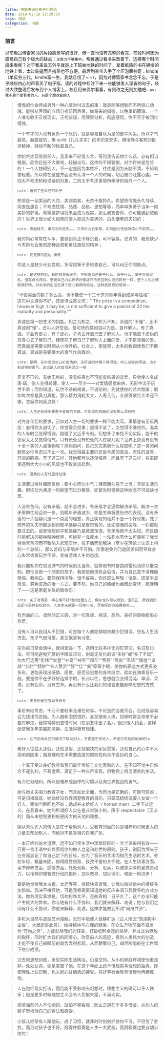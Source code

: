 ```yaml
---
title: 傅雷夫妇给孩子们的信
date: 2019-02-18 11:29:50
tags: 阅读
categories: 书摘
---
```


### 前言

​    以前看过傅雷家书的片段感觉写的很好，但一直也没有完整的看完，前段时间因为感觉自己有个极大的缺点：`注意力不够集中`，希翼通过看书来改善下，选择哪个时间段来看呢？对于我来说无外乎就是上下班坐地铁的时间了，拿着纸质的书在拥挤的地铁上看，太过装逼而且携带也不方便，最后到某宝入手了个压泡面神奇：kindle（单反穷三代，kindle富一生，我姑且信了~.~），因为对傅雷家书念念不忘，于是乎顺应内心的声音买了电子版，读的过程中标注下来一些能够发人深省的句子，经过大致整理后发布到个人博客上，权且用来偶尔看看，有则改之无则加勉吧...`ps: 我不是个爱看书的人，只是个想改变的人`

> 慢慢的你会养成另外一种心情对付过去的事：就是能够想到而不再惊心动魄，能够从客观的立场分析前因后果，做将来的借鉴，以免重蹈覆辙。一个人唯有敢于正视现实，正视错误，用理智分析，彻底感悟，终不至于被回忆侵蚀。



> 一个有才的人也有另外一个危机，就是容易自以为是的走牛角尖。所以才气越高，越要提防，用 solid［扎扎实实］的学识来充实，用冷静与客观的批评精神，持续不断的检查自己。



> 你始终太容易信任人。我素来不轻信人言，等到我告诉你什么话，必有相当根据，而你还是不大重视，轻描淡写。这样的不知警惕，对你将来是危险的！一个人妨碍别人，不一定是因为本性坏，往往是因为头脑不清，不知利害轻重。所以你在这些方面没有认清一个人的时候，切忌随口吐露心腹。一则太不考虑和你说话的对象，二则太不考虑事情所牵涉的另外一个人。
>
> `note：看到了些自己的影子`



> 热情是一朵美丽的火花，美则美矣，无奈不能持久。希望热情能永久持续，简直是愚妄；不考虑性情、品德、品格、思想等等，而单单执著于当年一段美妙的梦境，希望这梦境将来会成为现实，那么我警告你，你可能遇到悲剧的！世界上很少如火如荼的情人能成为美满的、白头偕老的夫妇的；
>
> `note：缘起缘灭，谁又说的定呢。。。只须尽力去争取，切勿因为怯懦而停止不前吧。。。`



> 我的内心常常在斗争，要做到真正冷静沉着，可不容易。说真的，我也缺少今天新社会里的那种达观和勇往直前的精神；
>
> `note：要足够的豁达 勇敢`



> 你这人是缺少计划性的，多写信等于多检查自己，可以纠正你的缺点。
>
> `note：是这样的呢，有时感觉很迷茫，不知道自己要干什么，该干什么，脑子里很混乱，但写点东西后，感觉自己内心世界好像拨开乌云见到久违的阳光一样，整个人的心情都很舒畅，对未来的生活充满了信心和期待哈哈，这种感觉真的很爽~~`



> “不管奖金的额子多么高，也不能使一个二十岁的青年得到成熟与性格”——这句中文译得不好，还是译成英文吧：" The prize in a competition， however high it may be, is not sufficient to give a pianist of 20 the maturity and personality."“



> 真诚是第一把艺术的钥匙。知之为知之，不知为不知。真诚的“不懂”，比不真诚的“懂”，还叫人好受些。最可厌的莫如自以为是，自作解人。有了真诚，才会有虚心，有了虚心，才肯丢开自己去了解别人，也才能放下虚伪的自尊心去了解自己。建筑在了解自己了解别人上面的爱，才不是盲目的爱。而真诚是需要长时期从小培养的。社会上，家庭里，太多的教训使我们不敢真诚，真诚是需要很大的勇气作后盾的。
>
> `note：是啊，有时感觉自己听虚伪的，该坦诚的时候不够坦诚，内心足够的坦诚，也才有足够的勇气，这也是人的自信来源之一吧`



> 反复不已的、有始无终的，没有结果也不可能有结果的恋爱，只会使人变成唐·璜，使人变得轻薄，使人——至少——对爱情感觉麻痹，无形中流于玩世不恭；而你知道，玩世不恭的祸害，不说别的，先就使你的艺术颓废；假如每次都是真刀真枪，那么精力消耗太大，人寿几何，全部贡献给艺术还不够，怎容你如此浪费！
>
> `note：人生还有很多要重于爱情的东西，可能现在感触还没有那么深刻吧`



> 对终身伴侣的要求，正如对人生一切的要求一样不能太苛。事情总有正反两面：追得你太迫切了，你觉得负担重；追得不紧了，又觉得不够热烈。温柔的人有时会显得懦弱，刚强了又近乎专制。幻想多了未免不切实际，能干的管家太太又觉得俗气。只有长处没有短处的人在哪儿呢？世界上究竟有没有十全十美的人或事物呢？抚躬自问，自己又完美到什么程度呢？这一类的问题想必你考虑过不止一次。我觉得最主要的还是本质的善良，天性的温厚，开阔的胸襟。有了这三样，其他都可以逐渐培养；而且有了这三样，将来即使遇到大大小小的风波也不致变成悲剧。
>
> `note：温柔的人有时显得怯懦`



> 生活要过得体面而省俭；要小心而勿小气；慷慨而勿易于上当；享受生活乐趣，但切勿为满足一时欲望而过分奢侈，即使当时觉得这种欲念不可或缺也罢。



> 人没有苦闷，没有矛盾，就不会进步。有矛盾才会逼你解决矛盾，解决一次矛盾即往前迈进一步。到晚年矛盾减少，即是生命将要告终的表现。没有矛盾的一片恬静只是一个崇高的理想，真正实现的话并不是一个好现象。凭了修养的功夫所能达到的和平恬静只是极短暂的，比如浪潮的尖峰，一刹那就要过去的。或者理想的平和恬静乃是微波荡漾，有矛盾而不太尖锐，而且随时能解决的那种精神修养，可绝非一泓死水：一泓死水有什么可羡呢？我觉得倘若苦闷而不致陷入悲观厌世，有矛盾而能解决（至少在理论上认识上得到一个总结），那么苦闷与矛盾并不可怕。所要避免的乃是因苦闷而导致身心失常或者玩世不恭，变做游戏人生的态度。



> 我只能劝你在聪发脾气的时候别太当真，就算他有时暴跳如雷也请你尽量克制，把他当做一个顽皮的孩子，我相信他很快会后悔，并为自己蛮不讲理而惭愧。我明白，要你保持冷静，很不容易，你还这么年轻！但是，这是平息风浪、避免波及的唯一方式，要不然，你自己的情绪也会因此变坏，那就糟了——这是家庭关系的致命伤！
>
> `note：关于对待另一半心情不好时的处理方式，偶尔也许可以做到，但真正一直做到如此却不是件轻松的事，人生本来就是一场修行嘛，尽往好的方面靠拢哈。。。`



> 有赤诚的心、凛然的正义感，对一切真挚、纯洁、高尚、美好的事物都衷心热爱，



> 没有人可以自诩从不犯错，可是每个人都能够越来越少犯错误。在私人生活方面，孩子气很可爱，甚至很富有诗意，



> 在你的日常会话中，就得润饰一下，选用比较多样化的形容词、名词及句法，尽可能避免冗赘的字眼及词句，别毫无变化的说“多妙”或“多了不起”，你大可选用“宏伟”“堂皇”“神奇”“神圣”“超凡”“至高”“高尚”“圣洁”“辉煌”“卓越”“灿烂”“精妙”“令人赞赏”“好”“佳”“美”等等字眼，使你的表达方式更多姿多彩，更能表现出感情、感觉、感受及思想的各种层次，就如在演奏音乐一般。要是你不在乎好好选择字眼，长此以往，思想就会变得混沌、单调、呆滞，没有色彩，没有生命。再没有什么比我们的语言更能影响思想的方式了。
>
> `note：更多的是在强调多思考`



> 事前未经考虑，千万不要轻率允诺任何事，不论是约会或茶会，否则很容易会为践诺而苦恼。为人随和固然很好，甚至很有人缘，但却时常会带来不必要的麻烦，我常常特别吝惜时间（在朋友中出了名），很少跟人约会，这样做使我多年来脑筋清静，生活得极有规律。
>
> `note：在不影响自己的情况下帮助别人，不要羞于拒绝人，希望尽可能的改掉吧le`



> 老好人往往太迁就，迁就世俗，迁就褊狭的家庭愿望，迁就自己内心中不大高明的因素；而真理和艺术需要高度的原则性和永不妥协的良心。



> 一个真正受过良好教养和我们最佳传统与文化熏陶的人，在不知不觉中自然会不逐名利，不慕虚荣，满足于一种庄严崇高，但物质上相当清贫的生活。



> 有点过分随和，所以很难养成自律的习惯以及向世界挑战的勇气。



> 她与她丈夫竭力教育子女，而且如此全面，当然也是正确的，可敬可佩的；可是归根结底，她始终没有弄清楚教育的目的，只笼笼统统说要儿女做一个好人，哪怕当鞋匠也不妨；她却并未给好人（ honest man）二字下过定义。在我看来，她的所谓好人实在是非常狭小的，限于 respectable［正派的］而从未想到更积极更阔大的天地和理想。



> 她从未认识人的伟大是在于帮助别人，受教育的目的只是培养和积聚更大的力量去帮助别人，而绝对不是盲目的自我扩张。



> 一本正经的说大道理，远不如日常生活中琐琐碎碎的一言半语来得有效——只要一言半语中处处贯彻你的做人之道和处世的原则。孩子，别因为埋头于业务而忘记了你自己定下的目标，别为了音乐的艺术而抛荒生活的艺术。弥拉年轻，根基未固，你得耐性细致、孜孜不倦的关怀她，在人生琐事方面、读书修养方面、感情方面，处处观察、分析、思索，以诚挚深厚的爱做原动力，以冷静的理智做行动的指针，加以教导、加以诱引，和她一同进步！



> 要是她觉得我太古板、太迂等等，得赶快告诉我，让我以后对信中的措辞多加修饰。我决不嗔怪她，可是我极需要知道她的反应来调节我教导的方式方法。你务须实事求是，切勿粉饰太平，歪曲真相：日子久了，这个办法只能产生极大的弊害。你与她有什么不协和，我们就来解释、劝说；她与我们之间有什么不协和，你就来解释、劝说，这样才能做到所谓“同舟共济”。



> 多和大自然与造型艺术接触，无形中能使人恬静旷达（古人所云“荡涤胸中尘俗”，大概即是此意），维持精神与心理的健康。在众生万物前面不自居为“万物之灵”，方能祛除我们的狂妄，打破纸醉金迷的俗梦，养成淡泊洒脱的胸怀，同时扩大我们的同情心。欣赏前人的遗迹，看到人类伟大的创造，才能不使自己被眼前的局势弄得悲观，从而鞭策自己，竭尽所能的在尘世留下些少成绩。



> 过去的思想训练，未受实际生活陶冶，仍是空的。从小的家庭环境使他重是非，处处认真，倒是害苦了他。在这个年纪上还不懂现实与理想的距离，即使理性上认识到，也未能心甘情愿的接受。只好等社会教育慢慢地再磨练他。



> 人在饱经现实打击，而仍能不受影响去幻想时，理想主义的确可以予人快乐；但是更多时候理想主义会令人忧郁失望，不满现实。



> 感情强烈的人不怕别的，就怕不够客观；防止之道在于多多借鉴，从别人的镜子里检验自己的看法和感受。



> 小孩儿经常有人跟他玩，成了习惯，就非时时刻刻抓住你不可，不但苦了弥拉，而且对孩子也不好。耐得住寂寞是人生一大武器，而耐寂寞也要自幼训练的！